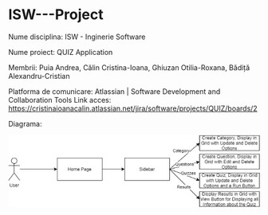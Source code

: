 # ISW---Project

Nume disciplina: ISW - Inginerie Software

Nume proiect: QUIZ Application

Membrii: 
  Puia Andrea,
  Călin Cristina-Ioana,
  Ghiuzan Otilia-Roxana,
  Bădiță Alexandru-Cristian

Platforma de comunicare: Atlassian | Software Development and Collaboration Tools
   Link acces: https://cristinaioanacalin.atlassian.net/jira/software/projects/QUIZ/boards/2
   
Diagrama:
   
![](Diagram.png)   
